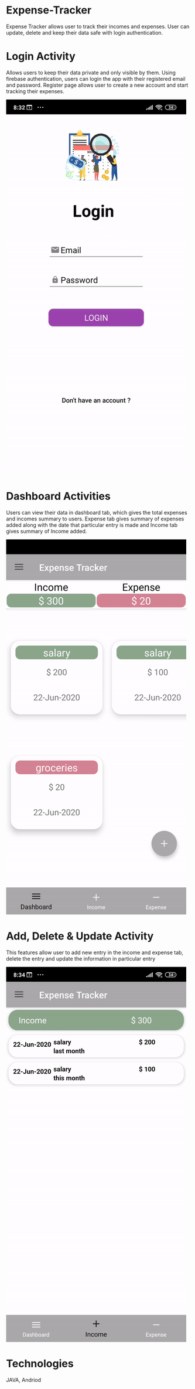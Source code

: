 # Expense-Tracker

Expense Tracker allows user to track their incomes and expenses. User can update, delete and keep their data safe with login authentication.  

# Login Activity

Allows users to keep their data private and only visible by them. Using firebase authentication, users can login the app with their registered email and password. Register page allows user to create a new account and start tracking their expenses.

![alt_text](screenshots/page1.gif)


# Dashboard Activities

Users can view their data in dashboard tab, which gives the total expenses and incomes summary to users. Expense tab gives summary of expenses added along with the date that particular entry is made and Income tab gives summary of Income added.

![alt_text](screenshots/page2.gif)


 # Add, Delete & Update Activity
 
 This features allow user to add new entry in the income and expense tab, delete the entry and update the information in particular entry
 
![alt_text](screenshots/page3.gif)


# Technologies
JAVA, Andriod
